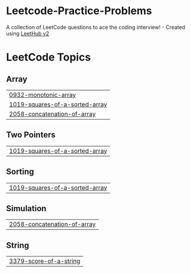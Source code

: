# Leetcode-Practice-Problems
A collection of LeetCode questions to ace the coding interview! - Created using [LeetHub v2](https://github.com/arunbhardwaj/LeetHub-2.0)

<!---LeetCode Topics Start-->
# LeetCode Topics
## Array
|  |
| ------- |
| [0932-monotonic-array](https://github.com/ghassenov/Leetcode-Practice-Problems/tree/master/0932-monotonic-array) |
| [1019-squares-of-a-sorted-array](https://github.com/ghassenov/Leetcode-Practice-Problems/tree/master/1019-squares-of-a-sorted-array) |
| [2058-concatenation-of-array](https://github.com/ghassenov/Leetcode-Practice-Problems/tree/master/2058-concatenation-of-array) |
## Two Pointers
|  |
| ------- |
| [1019-squares-of-a-sorted-array](https://github.com/ghassenov/Leetcode-Practice-Problems/tree/master/1019-squares-of-a-sorted-array) |
## Sorting
|  |
| ------- |
| [1019-squares-of-a-sorted-array](https://github.com/ghassenov/Leetcode-Practice-Problems/tree/master/1019-squares-of-a-sorted-array) |
## Simulation
|  |
| ------- |
| [2058-concatenation-of-array](https://github.com/ghassenov/Leetcode-Practice-Problems/tree/master/2058-concatenation-of-array) |
## String
|  |
| ------- |
| [3379-score-of-a-string](https://github.com/ghassenov/Leetcode-Practice-Problems/tree/master/3379-score-of-a-string) |
<!---LeetCode Topics End-->